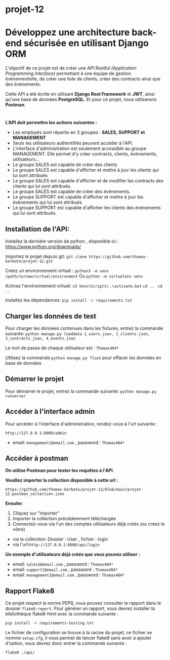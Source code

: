 # projet-12 
# Développez une architecture back-end sécurisée en utilisant Django ORM

L'objectif de ce projet est de créer une API Restful 
*(Application Programming Interface)* permettant à une équipe de gestion évènementielle, de créer une liste de clients, créer des contracts ainsi que des évènements.

Cette API a été écrite en utilisant **Django Rest Framework** et **JWT**, ainsi qu'une base de données **PostgreSQL**. Et pour ce projet, nous utiliserons **Postman**.
#
**L'API doit permettre les actions suivantes :**

- Les employés sont répartis en 3 groupes : **SALES, SUPPORT et MANAGEMENT**
- Seuls les utilisateurs authentifiés peuvent accéder à l'API.
- L'interface d'administration est seulement accessible au groupe MANAGEMENT. Elle permet d'y créer contracts, clients, évènements, utilisateurs...
- Le groupe SALES est capable de créer des clients
- Le groupe SALES est capable d'afficher et mettre à jour les clients qui lui sont attribués
- Le groupe SALES est capable d'afficher et de modifier les contracts des clients qui lui sont attribués.
- Le groupe SALES est capable de créer des évènements.
- Le groupe SUPPORT est capable d'afficher et mettre à jour les évènements qui lui sont attribués
- Le groupe SUPPORT est capable d'afficher les clients des évènements qui lui sont attribués.

## Installation de l'API:

Installez la dernière version de python , disponible ici : https://www.python.org/downloads/

Importez le projet depuis git: `git clone https://github.com/thomas-barbato/projet-12.git`

Créez un environnement virtuel :
`python3 -m venv /path/to/new/virtual/environment`
Ou `python -m virtualenv venv`

Activez l'environnement virtuel:
`cd Venv\Scripts\`
`.\activate.bat`
`cd .. `
`cd .. `

Installez les dépendances:
`pip install -r requirements.txt`

## Charger les données de test

Pour charger les données contenues dans les fixtures, entrez la commande suivante:
`python manage.py loaddata 1_users.json, 2_clients.json, 3_contracts.json, 4_events.json`

Le mot de passe de chaque utilisateur est : `Thomas404*`

Utilisez la commande `python manage.py flush` pour effacer les données en base de données

## Démarrer le projet

Pour démarrer le projet, entrez la commande suivante: `python manage.py runserver`

## Accéder à l'interface admin

Pour accéder à l'interface d'administration, rendez-vous à l'url suivante :

``http://127.0.0.1:8000/admin``

- email: ``management1@email.com`` , password : ``Thomas404*``

## Accéder à postman

**On utilise Postman pour tester les requêtes à l'API.**

**Veuillez importer la collection disponible à cette url :**

``https://github.com/thomas-barbato/projet-12/blob/main/projet-12.postman_collection.json``

**Ensuite:**

1. Cliquez sur "importer"
2. Importer la collection précédemment téléchargée
3. Connectez-vous via l'un des comptes utilisateurs déjà créés (ou créez le vôtre) 
- via la collection: Dossier : User , fichier : login
- via l'url:``http://127.0.0.1:8000/api/login`` 

**Un exemple d'utilisateurs déjà créés que vous pouvez utiliser :**

- email: ``sales1@email.com`` , password : ``Thomas404*``
- email: ``support1@email.com`` , password : ``Thomas404*``
- email: ``management1@email.com`` , password : ``Thomas404*``

## Rapport Flake8

Ce projet respect la norme PEP8, vous pouvez consulter le rapport dans le dossier `flake8-report`.
Pour générer un rapport, vous devrez installer la bibliothèque flake8-html avec la commande suivante :

`pip install -r requirements-testing.txt`

Le fichier de configuration se trouve à la racine du projet, ce fichier se nomme `setup.cfg`,
il vous permet de lancer flake8 sans avoir à ajouter d'option, vous devrez donc entrer la commande suivante :

`flake8 ./api/`